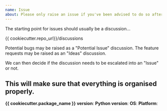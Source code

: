 ```yaml
---
name: Issue
about: Please only raise an issue if you've been advised to do so after discussion. Much appreciated! 🙏
---
```


The starting point for issues should usually be a discussion...

{{ cookiecutter.repo_url}}/discussions

Potential bugs may be raised as a "Potential Issue" discussion. The feature requests may be raised as an
"Ideas" discussion.

We can then decide if the discussion needs to be escalated into an "Issue" or not.

This will make sure that everything is organised properly.
---

**{{ cookiecutter.package_name }} version**:
**Python version**:
**OS**:
**Platform**:

<!-- Enter your issue details below this comment and as much detail as possible. -->
